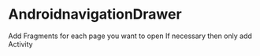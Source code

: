 # AndroidnavigationDrawer

Add Fragments for each page you want to open
If necessary then only add Activity
